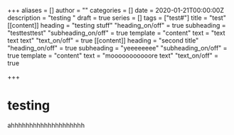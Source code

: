 +++
aliases = []
author = ""
categories = []
date = 2020-01-21T00:00:00Z
description = "testing "
draft = true
series = []
tags = ["test#"]
title = "test"
[[content]]
heading = "testing stuff"
"heading_on/off" = true
subheading = "testtesttest"
"subheading_on/off" = true
template = "content"
text = "text text text"
"text_on/off" = true
[[content]]
heading = "second title"
"heading_on/off" = true
subheading = "yeeeeeeee"
"subheading_on/off" = true
template = "content"
text = "mooooooooooore text"
"text_on/off" = true

+++
# testing

ahhhhhhhhhhhhhhhhhhhh